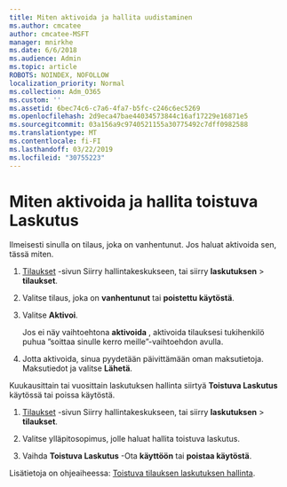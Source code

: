 ```yaml
---
title: Miten aktivoida ja hallita uudistaminen
ms.author: cmcatee
author: cmcatee-MSFT
manager: mnirkhe
ms.date: 6/6/2018
ms.audience: Admin
ms.topic: article
ROBOTS: NOINDEX, NOFOLLOW
localization_priority: Normal
ms.collection: Adm_O365
ms.custom: ''
ms.assetid: 6bec74c6-c7a6-4fa7-b5fc-c246c6ec5269
ms.openlocfilehash: 2d9eca47bae44034573844c16af17229e16871e5
ms.sourcegitcommit: 03a156a9c9740521155a30775492c7dff0982588
ms.translationtype: MT
ms.contentlocale: fi-FI
ms.lasthandoff: 03/22/2019
ms.locfileid: "30755223"
---
```

# <a name="how-to-reactivate-and-manage-recurring-billing"></a>Miten aktivoida ja hallita toistuva Laskutus

Ilmeisesti sinulla on tilaus, joka on vanhentunut. Jos haluat aktivoida sen, tässä miten.
  
1. [Tilaukset](https://go.microsoft.com/fwlink/p/?linkid=842054) -sivun Siirry hallintakeskukseen, tai siirry **laskutuksen** \> **tilaukset**.
    
2. Valitse tilaus, joka on **vanhentunut** tai **poistettu käytöstä**.
    
3. Valitse **Aktivoi**.
    
    Jos ei näy vaihtoehtona **aktivoida** , aktivoida tilauksesi tukihenkilö puhua ”soittaa sinulle kerro meille”-vaihtoehdon avulla. 
    
4. Jotta aktivoida, sinua pyydetään päivittämään oman maksutietoja. Maksutiedot ja valitse **Lähetä**.
    
Kuukausittain tai vuosittain laskutuksen hallinta siirtyä **Toistuva Laskutus** käytössä tai poissa käytöstä. 
  
1. [Tilaukset](https://go.microsoft.com/fwlink/p/?linkid=842054) -sivun Siirry hallintakeskukseen, tai siirry **laskutuksen** \> **tilaukset**.
    
2. Valitse ylläpitosopimus, jolle haluat hallita toistuva laskutus.
    
3. Vaihda **Toistuva Laskutus** -Ota **käyttöön** tai **poistaa käytöstä**.
    
Lisätietoja on ohjeaiheessa: [Toistuva tilauksen laskutuksen hallinta](https://support.office.com/article/8d83b530-f4ca-47f6-a666-e5791cbacc7e).
  


